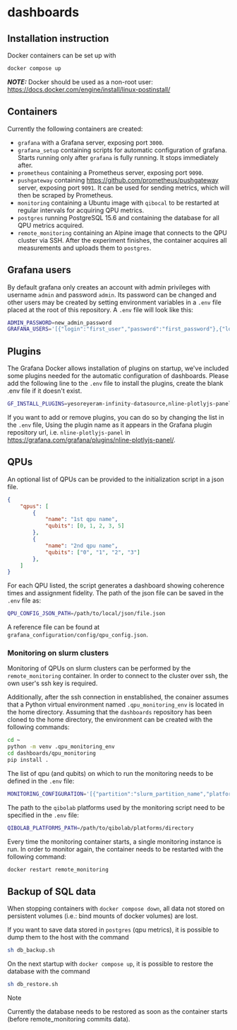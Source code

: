# dashboards

## Installation instruction

Docker containers can be set up with
``` bash
docker compose up
```

**_NOTE:_**  Docker should be used as a non-root user:
https://docs.docker.com/engine/install/linux-postinstall/

## Containers

Currently the following containers are created:
 - `grafana` with a Grafana server, exposing port `3000`.
 - `grafana_setup` containing scripts for automatic configuration of grafana.
 Starts running only after `grafana` is fully running. It stops immediately after.
 - `prometheus` containing a Prometheus server, exposing port `9090`.
 - `pushgateway` containing https://github.com/prometheus/pushgateway server, exposing port `9091`.
 It can be used for sending metrics, which will then be scraped by Prometheus.
 - `monitoring` containing a Ubuntu image with `qibocal` to be restarted at regular intervals for acquiring QPU metrics.
 - `postgres` running PostgreSQL 15.6 and containing the database for all QPU metrics acquired.
 - `remote_monitoring` containing an Alpine image that connects to the QPU cluster via SSH.
    After the experiment finishes, the container acquires all measurements and uploads them to `postgres`.

## Grafana users

By default grafana only creates an account with admin privileges with username `admin` and password `admin`.
Its password can be changed and other users may be created by setting environment variables in a `.env` file placed at the root of this repository.
A `.env` file will look like this:
``` bash
ADMIN_PASSWORD=new_admin_password
GRAFANA_USERS='[{"login":"first_user","password":"first_password"},{"login":"second_user","password":"second_password","role":"Editor"}]'
```

## Plugins

The Grafana Docker allows installation of plugins on startup, we've included some plugins needed for the automatic configuration of dashboards.
Please add the following line to the `.env` file to install the plugins, create the blank .env file if it doesn't exist.
``` bash
GF_INSTALL_PLUGINS=yesoreyeram-infinity-datasource,nline-plotlyjs-panel,serrrios-statusoverview-panel
```
If you want to add or remove plugins, you can do so by changing the list in the `.env` file,
Using the plugin name as it appears in the Grafana plugin repository url, i.e. `nline-plotlyjs-panel` in https://grafana.com/grafana/plugins/nline-plotlyjs-panel/.

## QPUs

An optional list of QPUs can be provided to the initialization script in a json file.
``` json
{
    "qpus": [
        {
            "name": "1st qpu name",
            "qubits": [0, 1, 2, 3, 5]
        },
        {
            "name": "2nd qpu name",
            "qubits": ["0", "1", "2", "3"]
        },
    ]
}
```
For each QPU listed, the script generates a dashboard showing coherence times and assignment fidelity.
The path of the json file can be saved in the `.env` file as:
``` bash
QPU_CONFIG_JSON_PATH=/path/to/local/json/file.json
```

A reference file can be found at `grafana_configuration/config/qpu_config.json`.

### Monitoring on slurm clusters

Monitoring of QPUs on slurm clusters can be performed by the `remote_monitoring` container.
In order to connect to the cluster over ssh, the own user's ssh key is required.

Additionally, after the ssh connection in enstablished, the conainer assumes that a Python virtual environment
named `.qpu_monitoring_env` is located in the home directory. Assuming that the `dashboards` repository
has been cloned to the home directory, the environment can be created with the following commands:

``` bash
cd ~
python -m venv .qpu_monitoring_env
cd dashboards/qpu_monitoring
pip install .
```

The list of qpu (and qubits) on which to run the monitoring needs to be defined in the `.env` file:

``` bash
MONITORING_CONFIGURATION='[{"partition":"slurm_partition_name","platform":"qpu_name","targets":["0", "1"]}]'
```

The path to the `qibolab` platforms used by the monitoring script need to be specified in the `.env` file:

``` bash
QIBOLAB_PLATFORMS_PATH=/path/to/qibolab/platforms/directory
```

Every time the monitoring container starts, a single monitoring instance is run. In order to monitor again, the
container needs to be restarted with the following command:

``` bash
docker restart remote_monitoring
```

## Backup of SQL data

When stopping containers with `docker compose down`, all data not stored on persistent volumes
(i.e.: bind mounts of docker volumes) are lost.

If you want to save data stored in `postgres` (qpu metrics), it is possible to dump them to the host with the command

``` bash
sh db_backup.sh
```

On the next startup with `docker compose up`, it is possible to restore the database with the command

``` bash
sh db_restore.sh
```

> [!NOTE]
> Currently the database needs to be restored as soon as the container starts (before remote_monitoring commits data).
